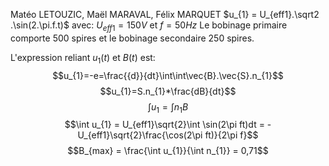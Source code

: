 Matéo LETOUZIC, Maël MARAVAL, Félix MARQUET
$u_{1} = U_{eff1}.\sqrt2 .\sin(2.\pi.f.t)$ avec: $U_{eff1}= 150V$ et $f=50Hz$
Le bobinage primaire comporte 500 spires et le bobinage secondaire 250 spires.

L'expression reliant $u_{1}(t)$ et $B(t)$ est:
$$u_{1}=-e=\frac{{d}}{dt}\int\int\vec{B}.\vec{S}.n_{1}$$
$$u_{1}=S.n_{1}*\frac{dB}{dt}$$
$$\int u_{1} = \int n_{1}B$$
$$\int u_{1} = U_{eff1}\sqrt{2}\int \sin(2\pi ft)dt = -U_{eff1}\sqrt{2}\frac{\cos(2\pi ft)}{2\pi f}$$
$$B_{max} = \frac{\int u_{1}}{\int n_{1}} = 0,71$$